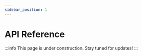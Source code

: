 ```yaml
---
sidebar_position: 1
---
```


# API Reference

:::info
This page is under construction. Stay tuned for updates!
:::
